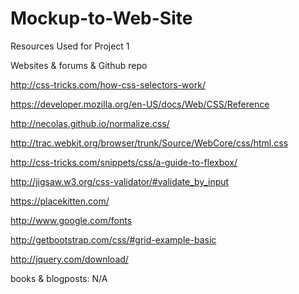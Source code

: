 # Mockup-to-Web-Site
Resources Used for Project 1

Websites & forums & Github repo

http://css-tricks.com/how-css-selectors-work/

https://developer.mozilla.org/en-US/docs/Web/CSS/Reference

http://necolas.github.io/normalize.css/

http://trac.webkit.org/browser/trunk/Source/WebCore/css/html.css

http://css-tricks.com/snippets/css/a-guide-to-flexbox/

http://jigsaw.w3.org/css-validator/#validate_by_input

https://placekitten.com/

http://www.google.com/fonts

http://getbootstrap.com/css/#grid-example-basic

http://jquery.com/download/

books & blogposts: N/A
